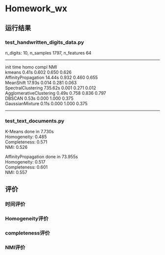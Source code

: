 # Homework_wx
## 运行结果  

### test_handwritten_digits_data.py  
n_digits: 10, 	 n_samples 1797, 	 n_features 64  
_________________________________________________________________
init			             time	  homo	compl	NMI  
kmeans   		         	0.41s	  0.602	0.650	0.626  
AffinityPropagation		14.44s	0.932	0.460	0.655  
MeanShift		        	17.93s	0.014	0.281	0.063  
SpectralClustering		735.62s	0.001	0.271	0.012  
AgglomerativeClustering	0.49s	0.758	0.836	0.797  
DBSCAN   	          	0.53s	  0.000	1.000 0.375  
GaussianMixture		    0.11s 	0.000	1.000 0.375  

----  

### test_text_documents.py  
K-Means done in 7.730s  
Homogeneity: 0.485   
Completeness: 0.571  
NMI: 0.526  

AffinityPropagation done in 73.955s  
Homogeneity: 0.517  
Completeness: 0.601  
NMI: 0.557   






## 评价
### 时间评价

### Homogeneity评价

### completeness评价

### NMI评价
